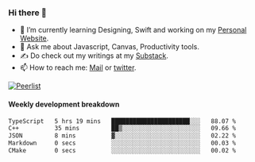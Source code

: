 ### Hi there 👋

- 🌱 I’m currently learning Designing, Swift and working on my [Personal Website](https://kvaishak.com/).
- 💬 Ask me about Javascript, Canvas,  Productivity tools. 
- :writing_hand: Do check out my writings at my [Substack](https://kvaishak.substack.com/).
- 📫 How to reach me: [Mail](mailto:vaishak.kaippanchery@gmail.com) or [twitter](https://twitter.com/kvaishack).

[![Peerlist](https://github-readme-badge.peerlist.io/api/vaishak)](https://peerlist.io/vaishak)

#### Weekly development breakdown

<!--START_SECTION:waka-->

```txt
TypeScript   5 hrs 19 mins   ██████████████████████░░░   88.07 %
C++          35 mins         ██▒░░░░░░░░░░░░░░░░░░░░░░   09.66 %
JSON         8 mins          ▓░░░░░░░░░░░░░░░░░░░░░░░░   02.22 %
Markdown     0 secs          ░░░░░░░░░░░░░░░░░░░░░░░░░   00.03 %
CMake        0 secs          ░░░░░░░░░░░░░░░░░░░░░░░░░   00.02 %
```

<!--END_SECTION:waka-->
